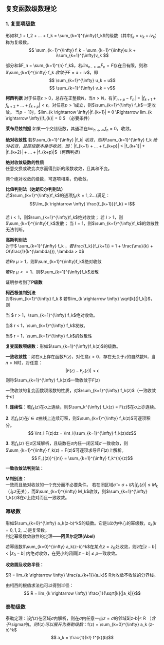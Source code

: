 ## 复变函数级数理论
### 1. 复变项级数
形如$f_1 + f_2 + ... + f_k = \sum_{k=1}^{\infty}f_k$的级数（其中$f_k = u_k + iv_k$）称为复级数。
$$ \sum_{k=1}^{\infty} f_k = \sum_{k=1}^{\infty}u_k + i\sum_{k=1}^{\infty}v_k $$

部分和$F_n = \sum_{k=1}^{n} f_k$，若$lim_{n->\infty}F_n = F$存在且有限，则称$\sum_{k=1}^{\infty} f_k $收敛于$F = u + iv$，即 
$$ \sum_{k=1}^{\infty} u_k = u$$
$$ \sum_{k=1}^{\infty} v_k = v$$

**柯西判据**
对于任意$\epsilon > 0$，总存在正整数$N$，当$n > N$，有$|F_{n+p} - F_n| = |f_{k+1} + f_{k+2} + ... + f_{k+p}| < \epsilon$，对任意$p>1$成立，则$\sum_{k=1}^{\infty} f_k$一定收敛。
当$p=1$时，$lim_{k \rightarrow \infty}|f_{k+1}| = 0 \Rightarrow lim_{k \rightarrow \infty}|f_{k}| = 0 $ （必要条件）

**莱布尼兹判据**
如果一个交错级数，其通项在$lim_{n\rightarrow \infty}f_n = 0$，收敛。

**绝对收敛性**
若$\sum_{k=1}^{\infty} |f_k| $收敛，则称$\sum_{k=1}^{\infty} f_k $绝对收敛，且原级数本身亦收敛，因：$|f_{k+1} + ... + f_{k+p}| < |f_{k+1}| + |f_{k+2}| + ... + |f_{k+p}|$（柯西判据）

**绝对收敛级数的性质**  
任意交换或改变次序而得到新的级数收敛，且其和不变。  

两个绝对收敛的级数，可逐项相乘，仍收敛。  

**比值判别法（达朗贝尔判别法）**  
若$\sum_{k=1}^{\infty}f_k$的通项$f_k(k=1,2...)$满足：$$\lim_{k \rightarrow \infty} \frac{f_{k+1}}{f_k} = l$$  
若 $l < 1$，则$\sum_{k=1}^{\infty}f_k$绝对收敛； 若 $l > 1$，则$\sum_{k=1}^{\infty}f_k$发散； 当 $l = 1$，则$\sum_{k=1}^{\infty}f_k$的敛散性无法判断。

**高斯判别法**  
对于$ \sum_{k=1}^{\infty} f_k $，若$\frac{f_k}{f_{k+1}} = 1 + \frac{\mu}{k} + O(\frac{1}{k^{\lambda}}), \lambda > 0$

若$Re\ \mu > 1$，则$\sum_{k=1}^{\infty}f_k$绝对收敛

若$Re\ \mu <= 1$，则$\sum_{k=1}^{\infty}f_k$发散

证明参考到了**P级数**

**柯西根值判别法**  
对$\sum_{k=1}^{\infty} f_k $ 若$lim_{k \rightarrow \infty} \sqrt[k]{|f_k|}$，则

当 $ r > 1$，$\sum_{k=1}^{\infty} f_k$绝对收敛。

当$ r < 1$，$\sum_{k=1}^{\infty} f_k$发散。

当$ r = 1$，$\sum_{k=1}^{\infty} f_k$的敛散性

**复变函数项级数**：形如$\sum_{k=1}^{\infty}f_k(z)$的级数。    

**一致收敛性**：如在$\sigma$上存在函数$F(z)$，对任意$\epsilon > 0$，存在无关于$z$的自然数$N$，当$n > N$时，对任意：$$ |F(z) - F_n(z)| < \epsilon$$
则称$\sum_{k=1}^{\infty} f_k(z)$一致收敛于$F(z)$

一致收敛的复变函数项级数的性质，对$\sum_{k=1}^{\infty} f_k(z)$（一致收敛于$\sigma$）

**1. 连续性**：若$f_k(z)$在$\sigma$上连续，则$\sum_k^{\infty} f_k(z) = F(z)$在$\sigma$上亦连续。

**2**. 若$f_k(z)$在$l \in \sigma$曲线上连续可积，则$\sum_{k=1}^{\infty} f_k(z)$可逐项积分。$$ \int_l F(z)dz = \int_l(\sum_{k=1}^{\infty} f_k(z)dz$$

**3.** 若$f_k(z)$ 在$\sigma$区域解析，且级数在$\sigma$内任一闭区域$\sigma'$一致收敛，则$\sum_{k=1}^{\infty} f_k(z) = F(z)$可逐项求导且$F(z)$上解析。$$ F_{(z)}^{(n)} = \sum_{k=1}^{\infty} f_k^{n}(z)$$

**一致收敛法判别法**：

**M判别法**：   
一致而且绝对收敛的一个充分而不必要条件。
若在闭区域$\hat{\sigma} = \sigma + l$内$|f_k(z)| \leq M_k$（与$z$无关），而$\sum_{k=1}^{\infty} M_k$收敛，则$\sum_{k=1}^{\infty} f_k(z)$在$\sigma$上绝对而且一致收敛。

### 幂级数
形如$\sum_{k=0}^{\infty} a_k(z-b)^k$的级数。它是以$b$为中心的幂级数，$a_k(k=0, 1, 2, ...)$是复常数。  
判定幂级数敛散性的定理——**阿贝尔定理(Abel)**

若幂级数$\sum_{k=0}^{\infty} a_k(z-b)^k$在某点$z=z_0$处收敛，则$z$在$|z-b| < |z_0 - b|$ 内绝对收敛，在更小的闭圆$|z-b| \leq \rho$一致收敛。

**收敛圆及收敛半径**：

$R = lim_{k \rightarrow \infty} \frac{a_{k+1}}{a_k}$ R为收敛不收敛的分界线。

由柯西的根值求法也可以得到半径：
$$ R = lim_{k \rightarrow \infty} \frac{1}{\sqrt[k]{|a_k|}}$$

### 泰勒级数
泰勒定理：设$f(z)$在区域$\sigma$内解析，则在$\sigma$内任意一点$z=\sigma$的邻域$|z-b|< R $（含于$\sigma$内)。则$f(z)$可以展开为泰勒级数：$f(z) = \sum_{k=0}^{\infty} a_k (z-b)^k$
$$ a_k = \frac{1}{k!} f^{k}(b)$$








